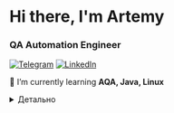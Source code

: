 # Hi there, I'm Artemy
 
### QA Automation Engineer
[![Telegram](https://img.shields.io/badge/@ArtemyBorovik-26A5E4?style=flat&logo=telegram&logoColor=white)](https://t.me/ArtemyBorovik)
</a>
<a href="https://www.linkedin.com/in/%D0%B0%D1%80%D1%82%D0%B5%D0%BC%D0%B8%D0%B9-%D0%B1%D0%BE%D1%80%D0%BE%D0%B2%D0%B8%D0%BA-755a93215/" target="_blank"><img alt="LinkedIn" src="https://img.shields.io/badge/-LinkedIn-0077B5?style=flat-square&logo=Linkedin&logoColor=white"></a>

🌱 I’m currently learning **AQA, Java, Linux**

<details>
<summary>Детально</summary>
<p align="left">
    <img alt = "GitHub Stats" src="https://github-readme-stats.vercel.app/api?username=Artemy-jzs-161&show_icons=true&hide=issues&icon_color=000000&hide_border=true&title_color=5391FE&text_color=555">
    <br>
    <img alt = "Top Language" src="https://github-readme-stats.vercel.app/api/top-langs/?username=Artemy-jzs-161&hide=html,&hide_border=true&title_color=5391FE&text_color=555"
</p>

<p align="left">
<summary>Технологии</summary>
<summary>Code</summary>
<img width="6%" title="Java" src="images/java.svg">
<img width="6%" title="Selenide" src="images/Selenide.png">
<img width="6%" title="Gradle" src="images/gradle-original.svg">
<img width="6%" title="JUnit5" src="images/junit-original-wordmark.svg">
<img width="6%" title="Rest Assured" src="images/restassured.png">
<img width="6%" title="Appium" src="images/appium.svg">
<summary>Infrastructure</summary>
<img width="5%" title="Allure TestOps" src="images/AllureTestOps.png">
<img width="6%" title="Selenoid" src="images/Selenoid.png">
<img width="6%" title="Jenkins" src="images/jenkins-original.svg">
<img width="6%" title="Github" src="images/github-original-wordmark.svg">
<img width="6%" title="Browserstack" src="images/browserstack.svg">
<img width="6%" title="Docker" src="images/docker.svg">
<summary>Tests visualization</summary>
<img width="6%" title="Allure Report" src="images/Allure_Report.png">
<img width="5%" title="Allure TestOps" src="images/AllureTestOps.png">
<img width="5%" title="Jira" src="images/jira-original-wordmark.svg">
<img width="6%" title="Jenkins" src="images/jenkins-original.svg">
<summary>Tests notifications</summary>
<img width="6%" title="Email" src="images/gmail.svg">
<img width="5%" title="Telegram" src="images/telegram.svg">
<summary>Workflow</summary>
<img width="5%" title="Jira" src="images/jira-original-wordmark.svg">
<img width="6%" title="Allure Report" src="images/Allure_Report.png">
</p>

### Проекты

-
-
-



</details>
